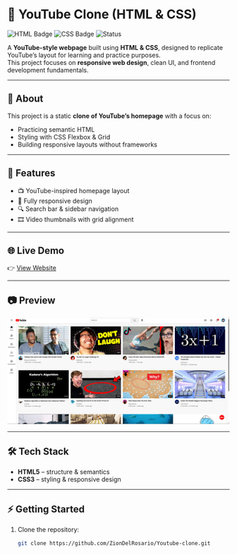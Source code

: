 # 🎥 YouTube Clone (HTML & CSS)

![HTML Badge](https://img.shields.io/badge/HTML5-E34F26?style=for-the-badge&logo=html5&logoColor=fff)
![CSS Badge](https://img.shields.io/badge/CSS3-1572B6?style=for-the-badge&logo=css3&logoColor=fff)
![Status](https://img.shields.io/badge/Status-Completed-brightgreen?style=for-the-badge)

A **YouTube-style webpage** built using **HTML & CSS**, designed to replicate YouTube’s layout for learning and practice purposes.  
This project focuses on **responsive web design**, clean UI, and frontend development fundamentals.

---

## 📖 About
This project is a static **clone of YouTube’s homepage** with a focus on:
- Practicing semantic HTML
- Styling with CSS Flexbox & Grid
- Building responsive layouts without frameworks

---

## 🚀 Features
- 📺 YouTube-inspired homepage layout  
- 📱 Fully responsive design  
- 🔍 Search bar & sidebar navigation  
- 🎞️ Video thumbnails with grid alignment  

---

## 🌐 Live Demo
👉 [View Website](https://ziondelrosario.github.io/Youtube-clone/)



---

## 📷 Preview 

![Screenshot](Images/Screenshots/screenshot.png)

---

## 🛠️ Tech Stack
- **HTML5** – structure & semantics  
- **CSS3** – styling & responsive design  

---

## ⚡ Getting Started
1. Clone the repository:
   ```bash
   git clone https://github.com/ZionDelRosario/Youtube-clone.git
